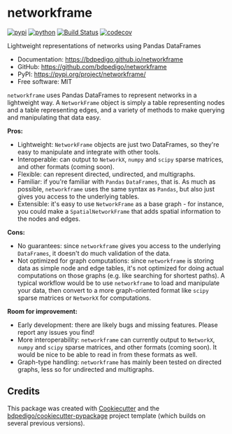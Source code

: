 # networkframe

[![pypi](https://img.shields.io/pypi/v/networkframe.svg)](https://pypi.org/project/networkframe/)
[![python](https://img.shields.io/pypi/pyversions/networkframe.svg)](https://pypi.org/project/networkframe/)
[![Build Status](https://github.com/bdpedigo/networkframe/actions/workflows/dev.yml/badge.svg)](https://github.com/bdpedigo/networkframe/actions/workflows/dev.yml)
[![codecov](https://codecov.io/gh/bdpedigo/networkframe/branch/main/graphs/badge.svg)](https://codecov.io/github/bdpedigo/networkframe)

Lightweight representations of networks using Pandas DataFrames

- Documentation: <https://bdpedigo.github.io/networkframe>
- GitHub: <https://github.com/bdpedigo/networkframe>
- PyPI: <https://pypi.org/project/networkframe/>
- Free software: MIT

`networkframe` uses Pandas DataFrames to represent networks in a lightweight way.
A `NetworkFrame` object is simply a table representing nodes and a table representing
edges, and a variety of methods to make querying and manipulating that data easy.

**Pros:**

- Lightweight: `NetworkFrame` objects are just two DataFrames, so they're easy to manipulate and integrate with other tools.
- Interoperable: can output to `NetworkX`, `numpy` and `scipy` sparse matrices, and other formats (coming soon).
- Flexible: can represent directed, undirected, and multigraphs.
- Familiar: if you're familiar with `Pandas` `DataFrames`, that is. As much as possible, `networkframe` uses the same syntax as `Pandas`, but also just gives you access to the underlying tables.
- Extensible: it's easy to use `NetworkFrame` as a base graph - for instance, you could make a `SpatialNetworkFrame` that adds spatial information to the nodes and edges.

**Cons:**

- No guarantees: since `networkframe` gives you access to the underlying `DataFrames`, it doesn't do much validation of the data.
- Not optimized for graph computations: since `networkframe` is storing data as simple node and edge tables, it's not optimized for doing actual computations on those graphs (e.g. like searching for shortest paths). A typical workflow would be to use `networkframe` to load and manipulate your data, then convert to a more graph-oriented format like `scipy` sparse matrices or `NetworkX` for computations.

**Room for improvement:**

- Early development: there are likely bugs and missing features. Please report any issues you find!
- More interoperability: `networkframe` can currently output to `NetworkX`, `numpy` and `scipy` sparse matrices, and other formats (coming soon). It would be nice to be able to read in from these formats as well.
- Graph-type handling: `networkframe` has mainly been tested on directed graphs, less so for undirected and multigraphs.

## Credits

This package was created with [Cookiecutter](https://github.com/audreyr/cookiecutter) and the [bdpedigo/cookiecutter-pypackage](https://github.com/bdpedigo/cookiecutter-pypackage) project template (which builds on several previous versions).
